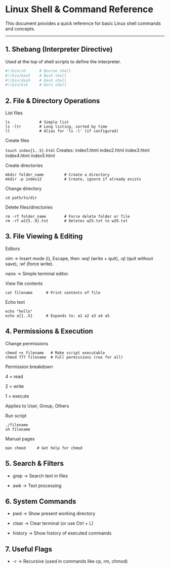 # Linux Shell & Command Reference

This document provides a quick reference for basic Linux shell commands and concepts.

---

## 1. Shebang (Interpreter Directive)
Used at the top of shell scripts to define the interpreter.

```sh
#!/bin/sh      # Bourne shell
#!/bin/bash    # Bash shell
#!/bin/dash    # Dash shell
#!/bin/ksh     # Korn shell
```
## 2. File & Directory Operations

List files
```
ls             # Simple list
ls -ltr        # Long listing, sorted by time
ll             # Alias for 'ls -l' (if configured)
```

Create files

```touch index{1..5}.html```
Creates: index1.html index2.html index3.html index4.html index5.html


Create directories
```
mkdir folder_name         # Create a directory
mkdir -p index12          # Create, ignore if already exists
```

Change directory
```
cd path/to/dir
```

Delete files/directories
```
rm -rf folder_name        # Force delete folder or file
rm -rf w2{5..9}.txt       # Deletes w25.txt to w29.txt
```

## 3. File Viewing & Editing

Editors

vim → Insert mode (i), Escape, then :wq! (write + quit), :q! (quit without save), :w! (force write).

nano → Simple terminal editor.

View file contents
```
cat filename      # Print contents of file
```

Echo text
```
echo "hello"
echo a{1..5}      # Expands to: a1 a2 a3 a4 a5
```

## 4. Permissions & Execution

Change permissions
```
chmod +x filename   # Make script executable
chmod 777 filename  # Full permissions (rwx for all)
```

Permission breakdown

4 = read

2 = write

1 = execute

Applies to User, Group, Others

Run script
```
./filename
sh filename
```

Manual pages
```
man chmod     # Get help for chmod
```

## 5. Search & Filters

- grep → Search text in files

- awk → Text processing

## 6. System Commands

- pwd → Show present working directory

- clear → Clear terminal (or use Ctrl + L)

- history → Show history of executed commands

## 7. Useful Flags

- -r → Recursive (used in commands like cp, rm, chmod)
